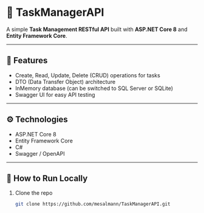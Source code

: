 # 🧠 TaskManagerAPI

A simple **Task Management RESTful API** built with **ASP.NET Core 8** and **Entity Framework Core**.

---

## 🚀 Features
- Create, Read, Update, Delete (CRUD) operations for tasks  
- DTO (Data Transfer Object) architecture  
- InMemory database (can be switched to SQL Server or SQLite)  
- Swagger UI for easy API testing  

---

## ⚙️ Technologies
- ASP.NET Core 8  
- Entity Framework Core  
- C#  
- Swagger / OpenAPI  

---

## 🧩 How to Run Locally
1. Clone the repo  
   ```bash
   git clone https://github.com/mesalmann/TaskManagerAPI.git
